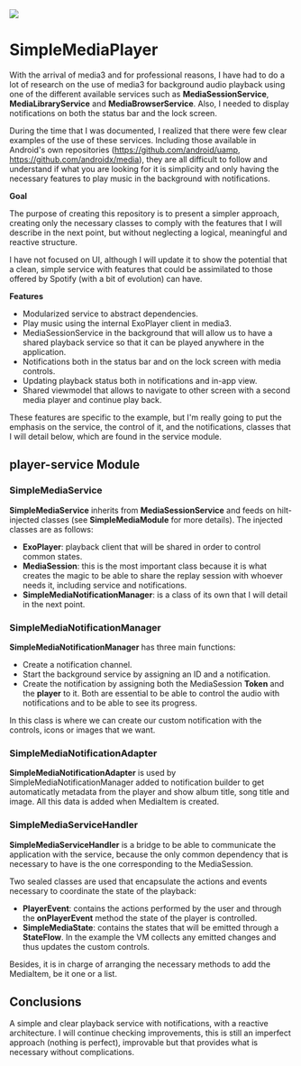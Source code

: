 <img src="https://1.bp.blogspot.com/-ozOGH_S7zRw/YXmIexkIUqI/AAAAAAAARJw/QjXHsKGzUhAUSy9ocwFBnyckWAOOWcplgCLcBGAsYHQ/s0/Introducing-Media3-SOCIAL%2B%25282%2529.png">

# SimpleMediaPlayer

With the arrival of media3 and for professional reasons, I have had to do a lot of research on the use of media3 for background audio playback using one of the different available services such as **MediaSessionService**, **MediaLibraryService** and **MediaBrowserService**. Also, I needed to display notifications on both the status bar and the lock screen.

During the time that I was documented, I realized that there were few clear examples of the use of these services. Including those available in Android's own repositories (https://github.com/android/uamp, https://github.com/androidx/media), they are all difficult to follow and understand if what you are looking for it is simplicity and only having the necessary features to play music in the background with notifications.

**Goal**

The purpose of creating this repository is to present a simpler approach, creating only the necessary classes to comply with the features that I will describe in the next point, but without neglecting a logical, meaningful and reactive structure.

I have not focused on UI, although I will update it to show the potential that a clean, simple service with features that could be assimilated to those offered by Spotify (with a bit of evolution) can have.

**Features**
- Modularized service to abstract dependencies.
- Play music using the internal ExoPlayer client in media3.
- MediaSessionService in the background that will allow us to have a shared playback service so that it can be played anywhere in the application.
- Notifications both in the status bar and on the lock screen with media controls.
- Updating playback status both in notifications and in-app view.
- Shared viewmodel that allows to navigate to other screen with a second media player and continue play back.

These features are specific to the example, but I'm really going to put the emphasis on the service, the control of it, and the notifications, classes that I will detail below, which are found in the service module. 

## player-service Module

### SimpleMediaService

**SimpleMediaService** inherits from **MediaSessionService** and feeds on hilt-injected classes (see **SimpleMediaModule** for more details). The injected classes are as follows:
- **ExoPlayer**: playback client that will be shared in order to control common states.
- **MediaSession**: this is the most important class because it is what creates the magic to be able to share the replay session with whoever needs it, including service and notifications.
- **SimpleMediaNotificationManager**: is a class of its own that I will detail in the next point.

### SimpleMediaNotificationManager

**SimpleMediaNotificationManager** has three main functions:
- Create a notification channel.
- Start the background service by assigning an ID and a notification.
- Create the notification by assigning both the MediaSession **Token** and the **player** to it. Both are essential to be able to control the audio with notifications and to be able to see its progress.

In this class is where we can create our custom notification with the controls, icons or images that we want.

### SimpleMediaNotificationAdapter

**SimpleMediaNotificationAdapter** is used by SimpleMediaNotificationManager added to notification builder to get automaticatly metadata from the player and show album title, song title and image. All this data is added when MediaItem is created.

### SimpleMediaServiceHandler

**SimpleMediaServiceHandler** is a bridge to be able to communicate the application with the service, because the only common dependency that is necessary to have is the one corresponding to the MediaSession. 

Two sealed classes are used that encapsulate the actions and events necessary to coordinate the state of the playback:
- **PlayerEvent**: contains the actions performed by the user and through the **onPlayerEvent** method the state of the player is controlled.
- **SimpleMediaState**: contains the states that will be emitted through a **StateFlow**. In the example the VM collects any emitted changes and thus updates the custom controls.

Besides, it is in charge of arranging the necessary methods to add the MediaItem, be it one or a list.

## Conclusions

A simple and clear playback service with notifications, with a reactive architecture. I will continue checking improvements, this is still an imperfect approach (nothing is perfect), improvable but that provides what is necessary without complications.
